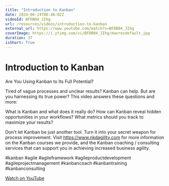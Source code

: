 ```yaml
---
title: "Introduction to Kanban"
date: 2024-06-24T06:48:02Z
videoId: BFDB04_JIhg
url: /resources/videos/introduction-to-kanban
external_url: https://www.youtube.com/watch?v=BFDB04_JIhg
coverImage: https://i.ytimg.com/vi/BFDB04_JIhg/maxresdefault.jpg
duration: 37
isShort: True
---
```


# Introduction to Kanban

Are You Using Kanban to Its Full Potential?

Tired of vague processes and unclear results? Kanban can help. But are you harnessing its true power? This video answers these questions and more:

What is Kanban and what does it really do?
How can Kanban reveal hidden opportunities in your workflows?
What metrics should you track to maximize your results?

Don't let Kanban be just another tool. Turn it into your secret weapon for process improvement. Visit https://www.nkdagility.com for more information on the Kanban courses we provide, and the Kanban coaching / consulting services that can support you in achieving increased business agility.

#kanban #agile #agileframework #agileproductdevelopment #agileprojectmanagement #kanbancoach #kanbantraining #kanbanconsulting

[Watch on YouTube](https://www.youtube.com/watch?v=BFDB04_JIhg)
